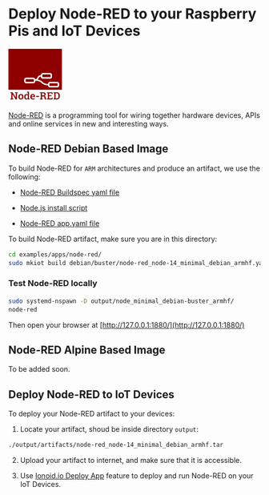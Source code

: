 # Deploy Node-RED to your Raspberry Pis and IoT Devices

![Node-RED](./node-red-logo.png)

[Node-RED](https://nodered.org/) is a programming tool for wiring together hardware devices, APIs and online services in new and interesting ways.


## Node-RED Debian Based Image

To build Node-RED for `ARM` architectures and produce an artifact, we use the following:

- [Node-RED Buildspec yaml file](./debian/buster//node-red_node-14_minimal_debian_armhf.yaml)
- [Node.js install script](debian/buster/node-install.sh)

- [Node-RED app.yaml file](./app.yaml)


To build Node-RED artifact, make sure you are in this directory:

```bash
cd examples/apps/node-red/
sudo mkiot build debian/buster/node-red_node-14_minimal_debian_armhf.yaml
```

### Test Node-RED locally

```bash
sudo systemd-nspawn -D output/node_minimal_debian-buster_armhf/
node-red
```

Then open your browser at [http://127.0.0.1:1880/](http://127.0.0.1:1880/)


## Node-RED Alpine Based Image

To be added soon.


## Deploy Node-RED to IoT Devices

To deploy your Node-RED artifact to your devices:

1. Locate your artifact, shoud be inside directory `output`:
```bash
./output/artifacts/node-red_node-14_minimal_debian_armhf.tar
```

2. Upload your artifact to internet, and make sure that it is accessible.

3. Use [Ionoid.io Deploy App](https://docs.ionoid.io/docs/deploy-iot-apps.html) feature to deploy and run Node-RED on
your IoT Devices.
